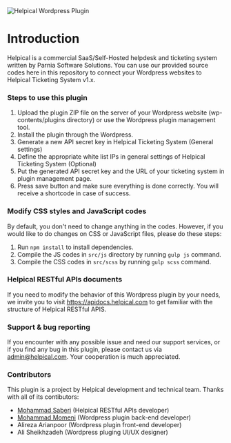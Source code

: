 <img src="https://github.com/helpical/wordpress-ticketing-plugin/blob/master/assets/images/helpical-wordpress.png" alt="Helpical Wordpress Plugin">

# Introduction
Helpical is a commercial SaaS/Self-Hosted helpdesk and ticketing system written by Parnia Software Solutions. 
You can use our provided source codes here in this repository to connect your Wordpress websites to Helpical Ticketing System v1.x.

### Steps to use this plugin
1. Upload the plugin ZIP file on the server of your Wordpress website (wp-contents/plugins directory) or use the Wordpress plugin management tool.
2. Install the plugin through the Wordpress.
3. Generate a new API secret key in Helpical Ticketing System (General settings)
4. Define the appropriate white list IPs in general settings of Helpical Ticketing System (Optional)
5. Put the generated API secret key and the URL of your ticketing system in plugin management page.
6. Press save button and make sure everything is done correctly. You will receive a shortcode in case of success.

### Modify CSS styles and JavaScript codes
By default, you don't need to change anything in the codes. However, if you would like to do changes on CSS or JavaScript files, please do these steps:
1. Run `npm install` to install dependencies.
2. Compile the JS codes in `src/js` directory by running `gulp js` command.
3. Compile the CSS codes in `src/scss` by running `gulp scss` command.

### Helpical RESTful APIs documents
If you need to modify the behavior of this Wordpress plugin by your needs, we invite you to visit https://apidocs.helpical.com to get familiar with the structure of Helpical RESTful APIS.

### Support & bug reporting
If you encounter with any possible issue and need our support services, or if you find any bug in this plugin, please contact us via admin@helpical.com.
Your cooperation is much appreciated.

### Contributors  
This plugin is a project by Helpical development and technical team.
Thanks with all of its contibutors:

- <a href="https://github.com/mbsaberi">Mohammad Saberi</a> (Helpical RESTful APIs developer)
- <a href="https://github.com/mohamad-momeni">Mohammad Momeni</a> (Wordpress plugin back-end developer)
- Alireza Arianpoor (Wordpress plugin front-end developer)
- Ali Sheikhzadeh (Wordpress pluging UI/UX designer)
